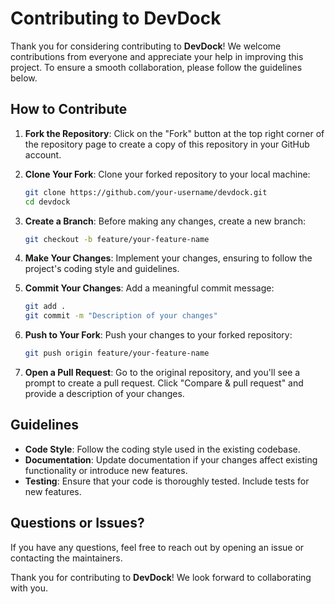 # Contributing to DevDock

Thank you for considering contributing to **DevDock**! We welcome contributions from everyone and appreciate your help in improving this project. To ensure a smooth collaboration, please follow the guidelines below.

## How to Contribute

1. **Fork the Repository**: Click on the "Fork" button at the top right corner of the repository page to create a copy of this repository in your GitHub account.

2. **Clone Your Fork**: Clone your forked repository to your local machine:
   ```bash
   git clone https://github.com/your-username/devdock.git
   cd devdock
   ```

3. **Create a Branch**: Before making any changes, create a new branch:
   ```bash
   git checkout -b feature/your-feature-name
   ```

4. **Make Your Changes**: Implement your changes, ensuring to follow the project's coding style and guidelines.

5. **Commit Your Changes**: Add a meaningful commit message:
   ```bash
   git add .
   git commit -m "Description of your changes"
   ```

6. **Push to Your Fork**: Push your changes to your forked repository:
   ```bash
   git push origin feature/your-feature-name
   ```

7. **Open a Pull Request**: Go to the original repository, and you'll see a prompt to create a pull request. Click "Compare & pull request" and provide a description of your changes.

## Guidelines

- **Code Style**: Follow the coding style used in the existing codebase.
- **Documentation**: Update documentation if your changes affect existing functionality or introduce new features.
- **Testing**: Ensure that your code is thoroughly tested. Include tests for new features.

## Questions or Issues?

If you have any questions, feel free to reach out by opening an issue or contacting the maintainers.

Thank you for contributing to **DevDock**! We look forward to collaborating with you.
